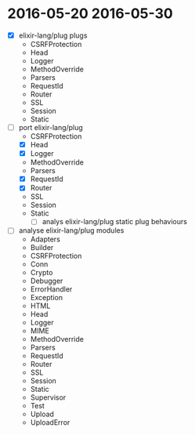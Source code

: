 # 2016-05-20 2016-05-30
* [x] elixir-lang/plug plugs
  * CSRFProtection
  * Head
  * Logger
  * MethodOverride
  * Parsers
  * RequestId
  * Router
  * SSL
  * Session
  * Static
* [ ] port elixir-lang/plug
  * CSRFProtection
  * [x] Head
  * [x] Logger
  * MethodOverride
  * Parsers
  * [x] RequestId
  * [x] Router
  * SSL
  * Session
  * Static
    * [ ] analys elixir-lang/plug static plug behaviours
* [ ] analyse elixir-lang/plug modules
  * Adapters
  * Builder
  * CSRFProtection
  * Conn
  * Crypto
  * Debugger
  * ErrorHandler
  * Exception
  * HTML
  * Head
  * Logger
  * MIME
  * MethodOverride
  * Parsers
  * RequestId
  * Router
  * SSL
  * Session
  * Static
  * Supervisor
  * Test
  * Upload
  * UploadError
